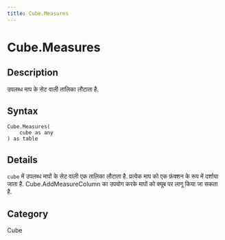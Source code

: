 ```yaml
---
title: Cube.Measures
---
```


# Cube.Measures


## Description

उपलब्ध माप के सेट वाली तालिका लौटाता है.


## Syntax

```powerquery
Cube.Measures(
    cube as any
) as table
```


## Details

<code>cube</code> में उपलब्ध मापों के सेट वाली एक तालिका लौटाता है.    प्रत्येक माप को एक फ़ंक्शन के रूप में दर्शाया जाता है. Cube.AddMeasureColumn का उपयोग करके मापों को क्यूब पर लागू किया जा सकता है.



## Category
Cube
